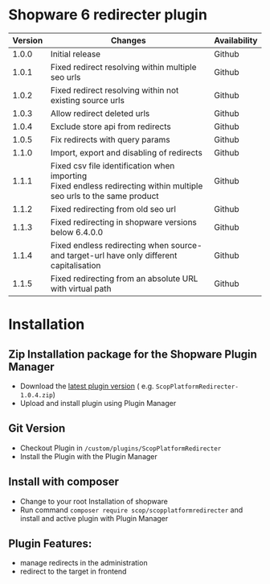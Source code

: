 # Shopware 6 redirecter plugin

| Version    | Changes                                                                             | Availability   |
|---------	|------------------------------------------------------------------------------------------- |----------------|
| 1.0.0     | Initial release                                                                          | Github         |
| 1.0.1     | Fixed redirect resolving within multiple seo urls                                                                       | Github         |
| 1.0.2     | Fixed redirect resolving within not existing source urls                                                                     | Github         |
| 1.0.3     | Allow redirect deleted urls                                                                   | Github         |
| 1.0.4     | Exclude store api from redirects                                                                   | Github         |
| 1.0.5     | Fix redirects with query params                                                                   | Github         |
| 1.1.0     | Import, export and disabling of redirects                                                           | Github         |
| 1.1.1     | Fixed csv file identification when importing<br>Fixed endless redirecting within multiple seo urls to the same product    | Github         |
| 1.1.2     | Fixed redirecting from old seo url                                              | Github         |
| 1.1.3     | Fixed redirecting in shopware versions below 6.4.0.0                                              | Github         |
| 1.1.4     | Fixed endless redirecting when source- and target-url have only different capitalisation             | Github         |
| 1.1.5     | Fixed redirecting from an absolute URL with virtual path             | Github         |

# Installation

## Zip Installation package for the Shopware Plugin Manager

* Download the [latest plugin version](https://github.com/scope01-GmbH/ScopPlatformRedirecter/releases/latest/) (
  e.g. `ScopPlatformRedirecter-1.0.4.zip`)
* Upload and install plugin using Plugin Manager

## Git Version

* Checkout Plugin in `/custom/plugins/ScopPlatformRedirecter`
* Install the Plugin with the Plugin Manager

## Install with composer

* Change to your root Installation of shopware
* Run command `composer require scop/scopplatformredirecter` and install and active plugin with Plugin Manager

## Plugin Features:

* manage redirects in the administration
* redirect to the target in frontend

